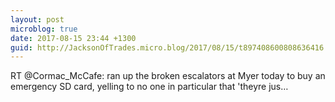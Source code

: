 ```yaml
---
layout: post
microblog: true
date: 2017-08-15 23:44 +1300
guid: http://JacksonOfTrades.micro.blog/2017/08/15/t897408600808636416.html
---
```

RT @Cormac_McCafe: ran up the broken escalators at Myer today to buy an emergency SD card, yelling to no one in particular that 'theyre jus…
